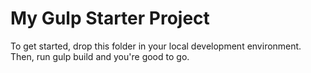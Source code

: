 # My Gulp Starter Project

To get started, drop this folder in your local development environment. Then, run gulp build and you're good to go. 
